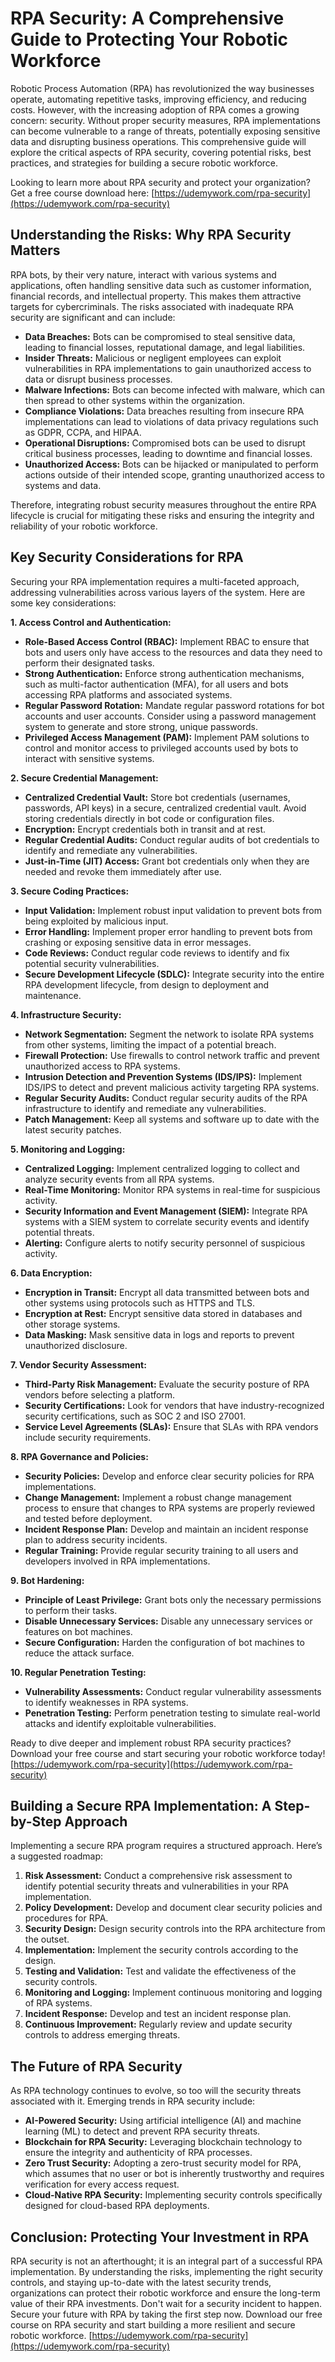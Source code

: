 # RPA Security: A Comprehensive Guide to Protecting Your Robotic Workforce

Robotic Process Automation (RPA) has revolutionized the way businesses operate, automating repetitive tasks, improving efficiency, and reducing costs. However, with the increasing adoption of RPA comes a growing concern: security.  Without proper security measures, RPA implementations can become vulnerable to a range of threats, potentially exposing sensitive data and disrupting business operations. This comprehensive guide will explore the critical aspects of RPA security, covering potential risks, best practices, and strategies for building a secure robotic workforce.

Looking to learn more about RPA security and protect your organization? Get a free course download here: [https://udemywork.com/rpa-security](https://udemywork.com/rpa-security)

## Understanding the Risks: Why RPA Security Matters

RPA bots, by their very nature, interact with various systems and applications, often handling sensitive data such as customer information, financial records, and intellectual property. This makes them attractive targets for cybercriminals. The risks associated with inadequate RPA security are significant and can include:

*   **Data Breaches:**  Bots can be compromised to steal sensitive data, leading to financial losses, reputational damage, and legal liabilities.
*   **Insider Threats:**  Malicious or negligent employees can exploit vulnerabilities in RPA implementations to gain unauthorized access to data or disrupt business processes.
*   **Malware Infections:** Bots can become infected with malware, which can then spread to other systems within the organization.
*   **Compliance Violations:**  Data breaches resulting from insecure RPA implementations can lead to violations of data privacy regulations such as GDPR, CCPA, and HIPAA.
*   **Operational Disruptions:**  Compromised bots can be used to disrupt critical business processes, leading to downtime and financial losses.
*   **Unauthorized Access:** Bots can be hijacked or manipulated to perform actions outside of their intended scope, granting unauthorized access to systems and data.

Therefore, integrating robust security measures throughout the entire RPA lifecycle is crucial for mitigating these risks and ensuring the integrity and reliability of your robotic workforce.

## Key Security Considerations for RPA

Securing your RPA implementation requires a multi-faceted approach, addressing vulnerabilities across various layers of the system. Here are some key considerations:

**1. Access Control and Authentication:**

*   **Role-Based Access Control (RBAC):** Implement RBAC to ensure that bots and users only have access to the resources and data they need to perform their designated tasks.
*   **Strong Authentication:**  Enforce strong authentication mechanisms, such as multi-factor authentication (MFA), for all users and bots accessing RPA platforms and associated systems.
*   **Regular Password Rotation:**  Mandate regular password rotations for bot accounts and user accounts. Consider using a password management system to generate and store strong, unique passwords.
*   **Privileged Access Management (PAM):** Implement PAM solutions to control and monitor access to privileged accounts used by bots to interact with sensitive systems.

**2. Secure Credential Management:**

*   **Centralized Credential Vault:** Store bot credentials (usernames, passwords, API keys) in a secure, centralized credential vault. Avoid storing credentials directly in bot code or configuration files.
*   **Encryption:** Encrypt credentials both in transit and at rest.
*   **Regular Credential Audits:**  Conduct regular audits of bot credentials to identify and remediate any vulnerabilities.
*   **Just-in-Time (JIT) Access:** Grant bot credentials only when they are needed and revoke them immediately after use.

**3. Secure Coding Practices:**

*   **Input Validation:** Implement robust input validation to prevent bots from being exploited by malicious input.
*   **Error Handling:**  Implement proper error handling to prevent bots from crashing or exposing sensitive data in error messages.
*   **Code Reviews:**  Conduct regular code reviews to identify and fix potential security vulnerabilities.
*   **Secure Development Lifecycle (SDLC):** Integrate security into the entire RPA development lifecycle, from design to deployment and maintenance.

**4. Infrastructure Security:**

*   **Network Segmentation:**  Segment the network to isolate RPA systems from other systems, limiting the impact of a potential breach.
*   **Firewall Protection:**  Use firewalls to control network traffic and prevent unauthorized access to RPA systems.
*   **Intrusion Detection and Prevention Systems (IDS/IPS):** Implement IDS/IPS to detect and prevent malicious activity targeting RPA systems.
*   **Regular Security Audits:**  Conduct regular security audits of the RPA infrastructure to identify and remediate any vulnerabilities.
*   **Patch Management:**  Keep all systems and software up to date with the latest security patches.

**5. Monitoring and Logging:**

*   **Centralized Logging:**  Implement centralized logging to collect and analyze security events from all RPA systems.
*   **Real-Time Monitoring:**  Monitor RPA systems in real-time for suspicious activity.
*   **Security Information and Event Management (SIEM):**  Integrate RPA systems with a SIEM system to correlate security events and identify potential threats.
*   **Alerting:**  Configure alerts to notify security personnel of suspicious activity.

**6.  Data Encryption:**

*   **Encryption in Transit:** Encrypt all data transmitted between bots and other systems using protocols such as HTTPS and TLS.
*   **Encryption at Rest:** Encrypt sensitive data stored in databases and other storage systems.
*   **Data Masking:** Mask sensitive data in logs and reports to prevent unauthorized disclosure.

**7. Vendor Security Assessment:**

*   **Third-Party Risk Management:** Evaluate the security posture of RPA vendors before selecting a platform.
*   **Security Certifications:**  Look for vendors that have industry-recognized security certifications, such as SOC 2 and ISO 27001.
*   **Service Level Agreements (SLAs):**  Ensure that SLAs with RPA vendors include security requirements.

**8. RPA Governance and Policies:**

*   **Security Policies:**  Develop and enforce clear security policies for RPA implementations.
*   **Change Management:**  Implement a robust change management process to ensure that changes to RPA systems are properly reviewed and tested before deployment.
*   **Incident Response Plan:**  Develop and maintain an incident response plan to address security incidents.
*   **Regular Training:**  Provide regular security training to all users and developers involved in RPA implementations.

**9.  Bot Hardening:**

*   **Principle of Least Privilege:** Grant bots only the necessary permissions to perform their tasks.
*   **Disable Unnecessary Services:** Disable any unnecessary services or features on bot machines.
*   **Secure Configuration:**  Harden the configuration of bot machines to reduce the attack surface.

**10.  Regular Penetration Testing:**

*   **Vulnerability Assessments:**  Conduct regular vulnerability assessments to identify weaknesses in RPA systems.
*   **Penetration Testing:**  Perform penetration testing to simulate real-world attacks and identify exploitable vulnerabilities.

Ready to dive deeper and implement robust RPA security practices?  Download your free course and start securing your robotic workforce today! [https://udemywork.com/rpa-security](https://udemywork.com/rpa-security)

##  Building a Secure RPA Implementation: A Step-by-Step Approach

Implementing a secure RPA program requires a structured approach. Here’s a suggested roadmap:

1.  **Risk Assessment:** Conduct a comprehensive risk assessment to identify potential security threats and vulnerabilities in your RPA implementation.
2.  **Policy Development:** Develop and document clear security policies and procedures for RPA.
3.  **Security Design:** Design security controls into the RPA architecture from the outset.
4.  **Implementation:** Implement the security controls according to the design.
5.  **Testing and Validation:**  Test and validate the effectiveness of the security controls.
6.  **Monitoring and Logging:**  Implement continuous monitoring and logging of RPA systems.
7.  **Incident Response:**  Develop and test an incident response plan.
8.  **Continuous Improvement:** Regularly review and update security controls to address emerging threats.

## The Future of RPA Security

As RPA technology continues to evolve, so too will the security threats associated with it. Emerging trends in RPA security include:

*   **AI-Powered Security:**  Using artificial intelligence (AI) and machine learning (ML) to detect and prevent RPA security threats.
*   **Blockchain for RPA Security:**  Leveraging blockchain technology to ensure the integrity and authenticity of RPA processes.
*   **Zero Trust Security:**  Adopting a zero-trust security model for RPA, which assumes that no user or bot is inherently trustworthy and requires verification for every access request.
*   **Cloud-Native RPA Security:** Implementing security controls specifically designed for cloud-based RPA deployments.

## Conclusion:  Protecting Your Investment in RPA

RPA security is not an afterthought; it is an integral part of a successful RPA implementation. By understanding the risks, implementing the right security controls, and staying up-to-date with the latest security trends, organizations can protect their robotic workforce and ensure the long-term value of their RPA investments. Don't wait for a security incident to happen. Secure your future with RPA by taking the first step now. Download our free course on RPA security and start building a more resilient and secure robotic workforce. [https://udemywork.com/rpa-security](https://udemywork.com/rpa-security)
